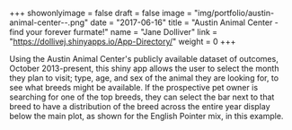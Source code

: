 +++
showonlyimage = false
draft = false
image = "img/portfolio/austin-animal-center--.png"
date = "2017-06-16"
title = "Austin Animal Center - find your forever furmate!"
name = "Jane Dolliver"
link = "https://dollivej.shinyapps.io/App-Directory/"
weight = 0
+++

Using the Austin Animal Center's publicly available dataset of outcomes, October 2013-present, this shiny app allows the user to select the month they plan to visit; type, age, and sex of the animal they are looking for, to see what breeds might be available. If the prospective pet owner is searching for one of the top breeds, they can select the bar next to that breed to have a distribution of the breed across the entire year display below the main plot, as shown for the English Pointer mix, in this example.